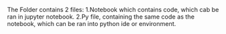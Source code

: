 The Folder contains 2 files:
1.Notebook which contains code, which cab be ran in jupyter notebook.
2.Py file, containing the same code as the notebook, which can be ran into python ide or environment.
